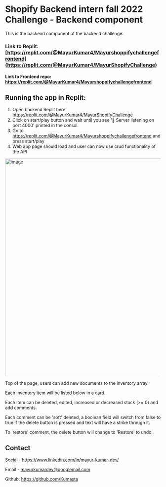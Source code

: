 # Shopify Backend intern fall 2022 Challenge - Backend component

This is the backend component of the backend challenge.

### Link to Replit: [https://replit.com/@MayurKumar4/Mayurshoppifychallengefrontend](https://replit.com/@MayurKumar4/MayurShopifyChallenge)

#### Link to Frontend repo: https://replit.com/@MayurKumar4/Mayurshoppifychallengefrontend


## Running the app in Replit:

1. Open backend Replit here: https://replit.com/@MayurKumar4/MayurShopifyChallenge
2. Click on start/play button and wait until you see '🚀 Server listening on port 4000' printed in the consol.
3. Go to https://replit.com/@MayurKumar4/Mayurshoppifychallengefrontend and press start/play
4. Web app page should load and user can now use crud functionality of the API

<img width="701" alt="image" src="https://user-images.githubusercontent.com/94964514/171675305-f5e13fd1-67a0-4d16-92c0-190763d1903e.png">

Top of the page, users can add new documents to the inventory array.

Each inventory item will be listed below in a card.

Each item can be deleted, edited, increased or decreased stock (>= 0) and add comments.

Each comment can be 'soft' deleted, a boolean field will switch from false to true if the delete button is pressed and text will have a strike through it. 

To 'restore' comment, the delete button will change to 'Restore' to undo. 


## Contact

Social - https://www.linkedin.com/in/mayur-kumar-dev/

Email - mayurkumardev@googlemail.com

Github: https://github.com/Kumasta

